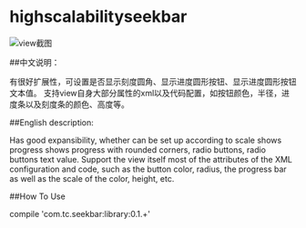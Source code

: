 # highscalabilityseekbar

![view截图](https://github.com/389273716/highscalabilityseekbar/blob/master/app/src/main/res/mipmap-mdpi/demo.png)

##中文说明：

有很好扩展性，可设置是否显示刻度圆角、显示进度圆形按钮、显示进度圆形按钮文本值。
支持view自身大部分属性的xml以及代码配置，如按钮颜色，半径，进度条以及刻度条的颜色、高度等。


##English description:

Has good expansibility, whether can be set up according to scale shows progress shows progress with rounded corners, radio buttons, radio buttons text value.
Support the view itself most of the attributes of the XML configuration and code, such as the button color, radius, the progress bar as well as the scale of the color, height, etc.

##How To Use

compile 'com.tc.seekbar:library:0.1.+'
